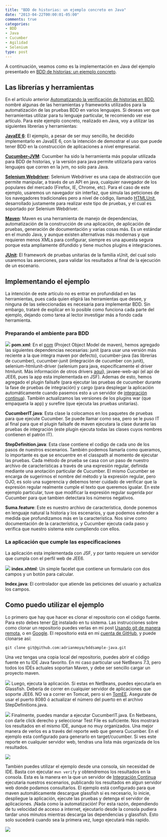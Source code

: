 ```yaml
---
title: "BDD de historias: un ejemplo concreto en Java"
date: "2013-04-22T00:00:01-05:00"
comments: true
categories: 
- BDD
- Java
- Cucumber
- Agilidad
- Selenium
type: post
---
```


A continuación, veamos como es la implementación en Java del ejemplo presentado en [BDD de historias: un ejemplo concreto](/2013/04/bdd-de-historias-un-ejemplo-concreto/).

<!--more-->

## Las librerías y herramientas ##

En el artículo anterior [Automatizando la verificación de historias en BDD](/2013/03/automatizando-la-verificacion-de-historias-en-bdd/), nombré algunas de las herramientas y frameworks utilizados para la automatización de las pruebas BDD en varios lenguajes. Si deseas ver que herramientas utilizar para tu lenguaje particular, te recomiendo ver ese artículo. Para este ejemplo concreto, realizado en Java, voy a utilizar las siguientes librerías y herramientas:

[**JavaEE 6**](http://www.oracle.com/technetwork/java/javaee/tech/index.html): El ejemplo, a pesar de ser muy sencillo, he decidido implementarlo en JavaEE 6, con la intención de demostrar el uso que puede tener BDD en la construcción de aplicaciones a nivel empresarial.

[**Cucumber-JVM**](https://github.com/cucumber/cucumber-jvm): Cucumber ha sido la herramienta más popular utilizada para BDD de historias, y la versión para java permite utilizarla para varios lenguajes que corren en la jvm, no solo para Java.

[**Selenium Webdriver**](http://docs.seleniumhq.org/docs/03_webdriver.jsp): Selenium Webdriver es una capa de abstracción que permite manipular, a través de un API en java, cualquier navegador de los populares del mercado (Firefox, IE, Chrome, etc). Para el caso de este ejemplo, usaremos un navegador sin interfaz, que simula las peticiones de los navegadores tradicionales pero a nivel de código, llamado [HTMLUnit](http://htmlunit.sourceforge.net/), desarrollado justamente para realizar este tipo de pruebas, y el cual es soportado por Selenium Webdriver.

[**Maven**](http://maven.apache.org/): Maven es una herramienta de manejo de dependencias, automatización de la construcción de una aplicación, de aplicación de pruebas, generación de documentación y varias cosas más. Es un estándar en el mundo Java, y aunque existen alternativas más modernas y que requieren menos XMLs para configurar, siempre es una apuesta segura porque esta ampliamente difundido y tiene muchos plugins e integraciones. 

[**JUnit**](http://junit.org/): El framework de pruebas unitarias de la familia xUnit, del cual solo usaremos las aserciones, para validar los resultados al final de la ejecución de un escenario. 

## Implementando el ejemplo ##

La intención de este artículo no es entrar en profundidad en las herramientas, pues cada quien eligirá las herramientas que desee, y ninguna de las seleccionadas es necesaria para implementar BDD. Sin embargo, trataré de explicar en lo posible como funciona cada parte del ejemplo, dejando como tarea al lector investigar más a fondo cada herramienta.

### Preparando el ambiente para BDD ###

![](/images/2013/04/setup-cucumber-java.png)
**pom.xml**: En el [pom](http://maven.apache.org/pom.html#What_is_the_POM) (Project Object Model de maven), hemos agregado las siguientes dependencias necesarias: junit (para usar una versión más reciente a la que integra maven por defecto), cucumber-java (las librerias de cucumber), cucumber-junit (integración de cucumber con junit), selenium-htmlunit-driver (selenium para java, especificamente el driver htmlunit. Más información de otros drivers [aquí](http://docs.seleniumhq.org/download/maven.jsp)), javaee-web-api (el api de JEE6, pues la app esta implementada en JSF). Ademas de esto, hemos agregado el plugin failsafe (para ejecutar las pruebas de cucumber durante la fase de pruebas de integración) y cargo (para desplegar la aplicación automáticamente cuando pasemos esto a un servidor de [integración continua](http://es.wikipedia.org/wiki/Integraci%C3%B3n_continua)). También actualizamos las versiones de los plugins war (que empaqueta la app) y surefire (que ejecuta las pruebas unitarias).

**CucumberIT.java**: Esta clase la colocamos en los paquetes de pruebas para que ejecute Cucumber. Se puede llamar como sea, pero se le puso IT al final para que el plugin failsafe de maven ejecutara la clase durante las pruebas de integración (este plugin ejecuta todas las clases cuyos nombres contienen el patrón IT). 

**StepDefinition.java**: Esta clase contiene el codigo de cada uno de los pasos de nuestros escenarios. También podemos llamarla como queramos, lo importante es que se encuentre en el classpath al momento de ejecutar las pruebas. Cada método de prueba se casa con un paso de nuestro archivo de características a través de una expresión regular, definida mediante una anotación particular de Cucumber. El mismo Cucumber se encarga de sugerirnos el nombre del método y la expresión regular, pero OJO, es solo una sugerencia y debemos tener cuidado de verificar que la expresión regular realmente cumple el texto que queremos igualar. En este ejemplo particular, tuve que modificar la expresión regular sugerida por Cucumber para que tambien detectara los números negativos.

**Suma.feature**: Este es nuestro archivo de característica, donde ponemos en lenguaje natural la historia y los escenarios, y que podemos extender a medida que profundizamos más en la característica. Nos sirve como documentación de la característica, y Cucumber ejecuta cada paso y verifica que nuestro sistema este cumpliendo con ellos.

### La aplicación que cumple las especificaciones ###

La aplicación esta implementada con JSF, y por tanto requiere un servidor que cumpla con el perfil web de JEE6. 

![](/images/2013/04/src-bddsample-java.png)
**index.xhtml**: Un simple facelet que contiene un formulario con dos campos y un botón para calcular.

**Index.java**: El controlador que atiende las peticiones del usuario y actualiza los campos. 

## Como puedo utilizar el ejemplo ##

Lo primero que hay que hacer es clonar el repositorio con el código fuente. Para esto debes tener [Git](http://git-scm.com/) instalado en tu sistema. Las instrucciones sobre como clonar un repositorio puedes verlas en mi post [Usando git de manera remota](/2013/01/usando-git-de-manera-remota/), o en [Google](http://lmgtfy.com/?q=Como+clonar+un+repositorio+de+github). El repositorio está en mi [cuenta de GitHub](https://github.com/adrianmoya/bddsample-java), y puede clonarse así:

    git clone git@github.com:adrianmoya/bddsample-java.git

Una vez tengas una copia local del repositorio, puedes abrir el código fuente en tu IDE Java favorito. En mi caso particular usé NetBeans 7.3, pero todos los IDEs actuales soportan Maven, y debe ser sencillo cargar un proyecto maven.

![](/images/2013/04/bddsample.png)
Luego, ejecuta la aplicación. Si estas en NetBeans, puedes ejecutarla en Glassfish. Debería de correr en cualquier servidor de aplicaciones que soporte JEE6. NO va a correr en Tomcat, pero si en [TomEE](http://tomee.apache.org/apache-tomee.html). Asegurate de usar el puerto 8080 ó actualizar el número del puerto en el archivo StepDefinitions.java.

![](/images/2013/04/test-results.png)
Finalmente, puedes mandar a ejecutar CucumberIT.java. En Netbeans, con darle click derecho y seleccionar Test File es suficiente. Nos mostrará los resultados en el mismo IDE, aunque no muy organizados. Una mejor manera de verlos es a través del reporte web que genera Cucumber. En el ejemplo esta configurado para generarlo en target/cucumber. Si ves este reporte en cualquier servidor web, tendras una lista más organizada de los resultados.

![](/images/2013/04/test-results-web.png)

También puedes utilizar el ejemplo desde una consola, sin necesidad de IDE. Basta con ejecutar `mvn verify` y obtendremos los resultados en la consola. Esta es la manera en la que un servidor de [Integración Continua](http://es.wikipedia.org/wiki/Integraci%C3%B3n_continua) ejecutaria nuestros escenarios, publicando los resultados en algun servidor web donde podamos consultarlos. El ejemplo está configurado para que maven automáticamente descargue glassfish si es necesario, lo inicie, despliegue la aplicación, ejecute las pruebas y detenga el servidor de aplicaciones. ¡Nada como la automatización! Por esta razón, dependiendo de tu velocidad de acceso a internet, ejecutarlo desde la consola pudiera tardar unos minutos mientras descarga las dependencias y glassfish. Esto solo sucederá cuando sea la primera vez, luego ejecutará más rapido. 

![](/images/2013/04/test-results-console.png)


